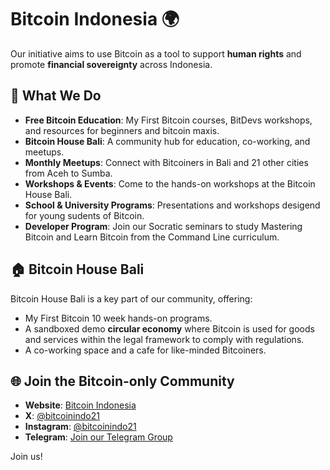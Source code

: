 # Bitcoin Indonesia 🌍

Our initiative aims to use Bitcoin as a tool to support **human rights** and promote **financial sovereignty** across Indonesia.

## 🌟 What We Do
- **Free Bitcoin Education**: My First Bitcoin courses, BitDevs workshops, and resources for beginners and bitcoin maxis.
- **Bitcoin House Bali**: A community hub for education, co-working, and meetups.
- **Monthly Meetups**: Connect with Bitcoiners in Bali and 21 other cities from Aceh to Sumba.
- **Workshops & Events**: Come to the hands-on workshops at the Bitcoin House Bali.
- **School & University Programs**: Presentations and workshops desigend for young sudents of Bitcoin.
- **Developer Program**: Join our Socratic seminars to study Mastering Bitcoin and Learn Bitcoin from the Command Line curriculum.

## 🏠 Bitcoin House Bali
Bitcoin House Bali is a key part of our community, offering:
- My First Bitcoin 10 week hands-on programs.
- A sandboxed demo **circular economy** where Bitcoin is used for goods and services within the legal framework to comply with regulations.
- A co-working space and a cafe for like-minded Bitcoiners.

## 🌐 Join the Bitcoin-only Community
- **Website**: [Bitcoin Indonesia](http://www.bitcoinindonesia.xyz)
- **X**: [@bitcoinindo21](https://twitter.com/bitcoinindo21)
- **Instagram**: [@bitcoinindo21](https://www.instagram.com/bitcoinindo21)
- **Telegram**: [Join our Telegram Group](https://t.me/+OIIRyKQmvJY0MWFk)

Join us!

<!--
**bitcoinindo21/bitcoinindo21** is a ✨ _special_ ✨ repository because its `README.md` (this file) appears on your GitHub profile.

Here are some ideas to get you started:

- 🔭 I’m currently working on ...
- 🌱 I’m currently learning ...
- 👯 I’m looking to collaborate on ...
- 🤔 I’m looking for help with ...
- 💬 Ask me about ...
- 📫 How to reach me: ...
- 😄 Pronouns: ...
- ⚡ Fun fact: ...
-->

